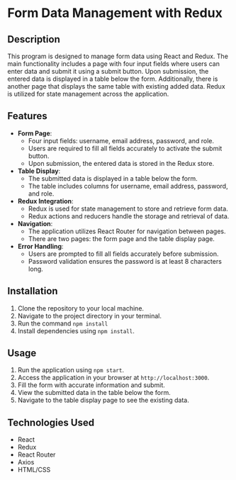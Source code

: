 # Form Data Management with Redux

## Description

This program is designed to manage form data using React and Redux. The main functionality includes a page with four input fields where users can enter data and submit it using a submit button. Upon submission, the entered data is displayed in a table below the form. Additionally, there is another page that displays the same table with existing added data. Redux is utilized for state management across the application.

## Features

- **Form Page**:
  - Four input fields: username, email address, password, and role.
  - Users are required to fill all fields accurately to activate the submit button.
  - Upon submission, the entered data is stored in the Redux store.
- **Table Display**:
  - The submitted data is displayed in a table below the form.
  - The table includes columns for username, email address, password, and role.
- **Redux Integration**:
  - Redux is used for state management to store and retrieve form data.
  - Redux actions and reducers handle the storage and retrieval of data.
- **Navigation**:
  - The application utilizes React Router for navigation between pages.
  - There are two pages: the form page and the table display page.
- **Error Handling**:
  - Users are prompted to fill all fields accurately before submission.
  - Password validation ensures the password is at least 8 characters long.

## Installation

1. Clone the repository to your local machine.
2. Navigate to the project directory in your terminal.
3. Run the command `npm install`
4. Install dependencies using `npm install`.

## Usage

1. Run the application using `npm start`.
2. Access the application in your browser at `http://localhost:3000`.
3. Fill the form with accurate information and submit.
4. View the submitted data in the table below the form.
5. Navigate to the table display page to see the existing data.

## Technologies Used

- React
- Redux
- React Router
- Axios
- HTML/CSS

